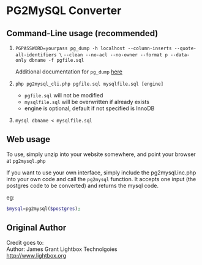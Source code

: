# PG2MySQL Converter

## Command-Line usage (recommended)

1. `PGPASSWORD=yourpass pg_dump -h localhost --column-inserts --quote-all-identifiers \`
    `--clean --no-acl --no-owner --format p --data-only dbname -f pgfile.sql`
    
    Additional documentation for `pg_dump` [here](http://www.postgresql.org/docs/9.3/static/app-pgdump.html)
    
1. `php pg2mysql_cli.php pgfile.sql mysqlfile.sql [engine]`
    * `pgfile.sql` will not be modified
    * `mysqlfile.sql` will be overwritten if already exists
    * engine is optional, default if not specified is InnoDB
    
1. `mysql dbname < mysqlfile.sql`
  
## Web usage

To use, simply unzip into your website somewhere, and point your browser at `pg2mysql.php`

If you want to use your own interface, simply include the pg2mysql.inc.php into your own code and call the `pg2mysql` function.  It accepts one input (the postgres code to be converted) and returns the mysql code.

eg:
 
```php
$mysql=pg2mysql($postgres);
```

## Original Author
Credit goes to:  
Author: James Grant
Lightbox Technolgoies  
http://www.lightbox.org  